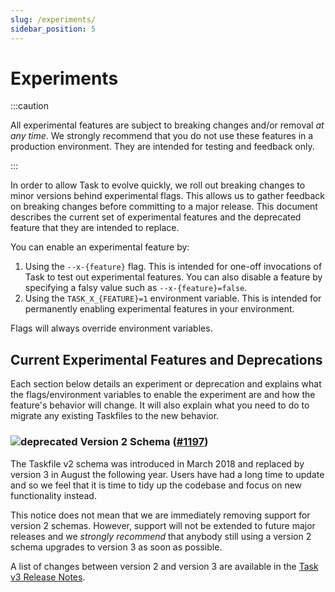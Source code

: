 ```yaml
---
slug: /experiments/
sidebar_position: 5
---
```


# Experiments

:::caution

All experimental features are subject to breaking changes and/or removal _at any time_. We strongly recommend that you do not use these features in a production environment. They are intended for testing and feedback only.

:::

In order to allow Task to evolve quickly, we roll out breaking changes to minor versions behind experimental flags. This allows us to gather feedback on breaking changes before committing to a major release. This document describes the current set of experimental features and the deprecated feature that they are intended to replace.

You can enable an experimental feature by:

1. Using the `--x-{feature}` flag. This is intended for one-off invocations of Task to test out experimental features. You can also disable a feature by specifying a falsy value such as `--x-{feature}=false`.
1. Using the `TASK_X_{FEATURE}=1` environment variable. This is intended for permanently enabling experimental features in your environment.

Flags will always override environment variables.

## Current Experimental Features and Deprecations

Each section below details an experiment or deprecation and explains what the flags/environment variables to enable the experiment are and how the feature's behavior will change. It will also explain what you need to do to migrate any existing Taskfiles to the new behavior.

<!-- EXPERIMENT TEMPLATE - Include sections as necessary...

### ![experiment] <Feature> ([#{issue}](https://github.com/go-task/task/issues/{issue})), ...)

- Flag to enable: `--x-{feature}`
- Env to enable: `TASK_X_{feature}`
- Deprecates: {list any existing functionality that will be deprecated by this experiment}

{Short description of the feature}

{Short explanation of how users should migrate to the new behavior}

-->

### ![deprecated][] Version 2 Schema ([#1197][deprecate-version-2-schema])

The Taskfile v2 schema was introduced in March 2018 and replaced by version 3 in August the following year. Users have had a long time to update and so we feel that it is time to tidy up the codebase and focus on new functionality instead.

This notice does not mean that we are immediately removing support for version 2 schemas. However, support will not be extended to future major releases and we _strongly recommend_ that anybody still using a version 2 schema upgrades to version 3 as soon as possible.

A list of changes between version 2 and version 3 are available in the [Task v3 Release Notes][version-3-release-notes].

<!-- prettier-ignore-start -->

<!-- prettier-ignore-end -->
[deprecate-version-2-schema]: https://github.com/go-task/task/issues/1197
[version-3-release-notes]: https://github.com/go-task/task/releases/tag/v3.0.0
[deprecated]: https://img.shields.io/badge/deprecated-red
